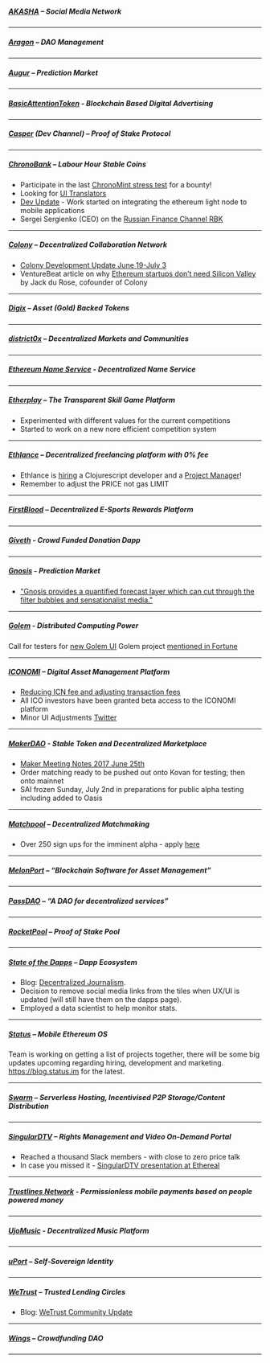 
##### [AKASHA](http://akasha.world/) – Social Media Network


---
##### [Aragon](http://aragon.one/) – DAO Management


---
##### [Augur](https://augur.net/) – Prediction Market


---
##### [BasicAttentionToken](https://basicattentiontoken.org/) - Blockchain Based Digital Advertising


---  
##### [Casper](https://blog.ethereum.org/2015/08/01/introducing-casper-friendly-ghost/) (Dev Channel) – Proof of Stake Protocol

---
##### [ChronoBank](http://chronobank.io/) – Labour Hour Stable Coins
- Participate in the last [ChronoMint stress test](https://twitter.com/ChronobankNews/status/881421985879699456) for a bounty!
- Looking for [UI Translators](https://twitter.com/ChronobankNews/status/880343907137200129)
- [Dev Update](https://twitter.com/ChronobankNews/status/879589837422161920) - Work started on integrating the ethereum light node to mobile applications
- Sergei Sergienko (CEO) on the [Russian Finance Channel RBK](https://www.youtube.com/watch?v=OGBL-OdQyjw&feature=youtu.be&a)

---
##### [Colony](http://colony.io/) – Decentralized Collaboration Network
- [Colony Development Update June 19-July 3](https://www.reddit.com/r/joincolony/comments/6l19k6/colony_development_update_june_19july_3/)
- VentureBeat article on why [Ethereum startups don’t need Silicon Valley](https://venturebeat.com/2017/07/01/ethereum-startups-dont-need-silicon-valley/) by Jack du Rose, cofounder of Colony
---
##### [Digix](https://digix.io/) – Asset (Gold) Backed Tokens

---
##### [district0x](https://district0x.io/) – Decentralized Markets and Communities

---
##### [Ethereum Name Service](https://ens.codetract.io) - Decentralized Name Service


---
##### [Etherplay](http://etherplay.io) – The Transparent Skill Game Platform
- Experimented with different values for the current competitions
- Started to work on a new nore efficient competition system

---
##### [Ethlance](http://ethlance.com/) – Decentralized freelancing platform with 0% fee
- Ethlance is [hiring](https://ethlance.com/#/job/128) a Clojurescript developer and a [Project Manager](https://ethlance.com/#/job/129)!
- Remember to adjust the PRICE not gas LIMIT

---
##### [FirstBlood](https://firstblood.io/) – Decentralized E-Sports Rewards Platform

---
##### [Giveth](http://www.giveth.io/) - Crowd Funded Donation Dapp


---
##### [Gnosis](https://gnosis.pm/) - Prediction Market 
- ["Gnosis provides a quantified forecast layer which can cut through the filter bubbles and sensationalist media."](https://twitter.com/gnosisPM/status/880061953892339712)

---  
##### [Golem](https://golem.network/) - Distributed Computing Power
Call for testers for [new Golem UI](https://blog.golemproject.net/testers-wanted-for-a-new-golem-gui-4bb6d0218b35)
Golem project [mentioned in Fortune](http://fortune.com/2017/06/26/bitcoin-blockchain-cryptocurrency-market/)

---
##### [ICONOMI](https://iconomi.net/) – Digital Asset Management Platform
- [Reducing ICN fee and adjusting transaction fees](https://medium.com/iconominet/upcoming-change-to-our-fee-structure-reducing-icn-fee-and-adjusting-transaction-fees-79f8f703163a)
- All ICO investors have been granted beta access to the ICONOMI platform
- Minor UI Adjustments [Twitter](https://twitter.com/iconominet/status/881073041828179968)
---
##### [MakerDAO](http://makerdao.com/) - Stable Token and Decentralized Marketplace
- [Maker Meeting Notes 2017 June 25th](https://steemit.com/makerdao/@kennyrowe/maker-meeting-notes-2017-june-25th)
- Order matching ready to be pushed out onto Kovan for testing; then onto mainnet
- SAI frozen Sunday, July 2nd in preparations for public alpha testing including added to Oasis

---
##### [Matchpool](http://matchpool.co/) – Decentralized Matchmaking
- Over 250 sign ups for the imminent alpha - apply [here](http://matchpool.org)

---
##### [MelonPort](https://melonport.com/) – “Blockchain Software for Asset Management”


---
##### [PassDAO](https://forum.passdao.org/) – “A DAO for decentralized services”

  
  ---
##### [RocketPool](http://www.rocketpool.net/) – Proof of Stake Pool


---
##### [State of the Dapps](https://dapps.ethercasts.com/) – Dapp Ecosystem
- Blog: [Decentralized Journalism](https://medium.com/ethercasts/decentralized-journalism-7aadf1b98529).
- Decision to remove social media links from the tiles when UX/UI is updated (will still have them on the dapps page). 
- Employed a data scientist to help monitor stats. 

---
##### [Status](http://status.im/) – Mobile Ethereum OS

Team is working on getting a list of projects together, there will be some big updates upcoming regarding hiring, development and marketing.
https://blog.status.im for the latest. 

---
##### [Swarm](http://swarm-gateways.net/bzz:/theswarm.eth/) – Serverless Hosting, Incentivised P2P Storage/Content Distribution


---
##### [SingularDTV](https://singulardtv.com/) – Rights Management and Video On-Demand Portal
- Reached a thousand Slack members - with close to zero price talk
- In case you missed it - [SingularDTV presentation at Ethereal](https://singulardtv.com/video/TQJeAE0KTnY) 

---
##### [Trustlines Network](http://trustlines.network) - Permissionless mobile payments based on people powered money


---
##### [UjoMusic](https://ujomusic.com/) - Decentralized Music Platform


---  
##### [uPort](https://www.uport.me/) – Self-Sovereign Identity 

---
##### [WeTrust](https://www.wetrust.io/) – Trusted Lending Circles
- Blog: [WeTrust Community Update](https://blog.wetrust.io/wetrust-community-update-6-29-a51340427448)

---
##### [Wings](https://wings.ai/) – Crowdfunding DAO


---

